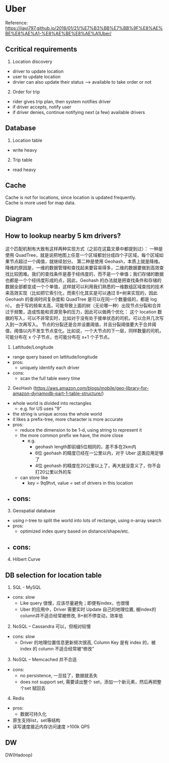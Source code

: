 # Uber

Reference: https://jiayi797.github.io/2018/01/21/%E7%B3%BB%E7%BB%9F%E8%AE%BE%E8%AE%A1-%E8%AE%BE%E8%AE%A1Uber/

## Ccritical requirements

1. Location discovery
- driver to update location
- user to update location
- drvier can also update their status --> available to take order or not

2. Order for trip
- rider gives trip plan, then system notifies driver 
- if driver accepts, notify user
- if driver denies, continue notifying next (a few) available drivers

## Database

1. Location table
  - write heavy
2. Trip table
  - read heavy

## Cache

Cache is not for locations, since location is updated frequently.  
Cache is more used for map data.  


## Diagram



## How to lookup nearby 5 km drivers?

这个匹配机制有大致有这样两种实现方式（之前在这篇文章中都提到过）：
一种是使用 QuadTree，就是说把地图上任意一个区域都划分成四个子区域，每个区域如果节点超过一个阈值，就继续划分。
第二种是使用 Geohash，本质上就是降维。降维的原因是，一维的数据管理和查找起来要容易得多，二维的数据要做到高效查找比较困难。我们的查找条件是基于经纬度的，而不是一个单值；我们存储的数据也都是一个个经纬度形成的点，因此，Geohash 的办法就是把查找条件和存储的数据全部都变成一个个单值，这样就可以利用我们熟悉的一维数组区域查找的技术来高效实现（比如把它索引化，而索引化其实是可以通过 B+树来实现的，因此 Geohash 的查询时间复杂度和 QuadTree 是可以在同一个数量级的，都是 log n）。
由于写的频率太高，可能导致上面的树（无论哪一种）出现节点分裂和合并过于频繁，造成性能和资源竞争的压力，因此可以做两个优化：
这个 location 数据的写入，可以不非常实时，比如对于没有处于接单状态的司机，可以合并几次写入到一次再写入。
节点的分裂还是合并设置阈值，并且分裂阈值要大于合并阈值，阈值以内不发生节点变化。比如说，一个大节点的下一层，同样数量的司机，可能分布在 x 个子节点，也可能分布在 x+1 个子节点。



1. Lattitude/Longitude
  - range query based on lattitude/longitude
  - pros:
    - uniquely identify each driver
  - cons:
    - scan the full table exery time
2. GeoHash (https://aws.amazon.com/blogs/mobile/geo-library-for-amazon-dynamodb-part-1-table-structure/)
  - whole world is divided into rectangles
    - e.g. for US uses "9"
  - the string is unique across the whole world
  - it likes a prefix-tree, more character is more accurate
  - pros: 
    - reduce the dimension to be 1-d, using string to represent it
    - the more common prefix we have, the more close
      - e.g. 
        - geohash length即前缀5位相同的，差不多在2km内
        - 6位 geohash 的精度已经在一公里以内，对于 Uber 这类应用足够了
        - 4位 geohash 的精度在20公里以上了，再大就没意义了，你不会打20公里以外的车
    - can store like
      -  key = 9q9hvt, value = set of drivers in this location
  - cons:
    - 
3. Geospatial database
  - using r-tree to split the world into lots of rectange, using n-array search 
  - pros:
    - optimized index query based on distance/shape/etc.
  - cons:
    - 
4. Hilbert Curve


## DB selection for location table

1. SQL - MySQL
  - cons: slow
    - Like query 很慢，应该尽量避免；即便有index，也很慢
    - Uber 的应用中，Driver 需要实时 Update 自己的地理位置, 被index的column并不适合经常被修改, B+树不停变动，效率低
2. NoSQL – Cassandra 可以，但相对较慢
  - cons: slow
    - Driver 的地理位置信息更新频次很高, Column Key 是有 index 的，被 index 的 column 不适合经常被“修改”
3. NoSQL – Memcached 并不合适
  - cons:
    - no persistence, 一旦挂了，数据就丢失 
    - does not support set, 需要读出整个 set，添加一个新元素，然后再把整个set 赋回去
4. Redis
  - pros:
    - 数据可持久化
  - 原生支持list，set等结构
  - 读写速度接近内存访问速度 >100k QPS

## DW

DW(Hadoop) 
